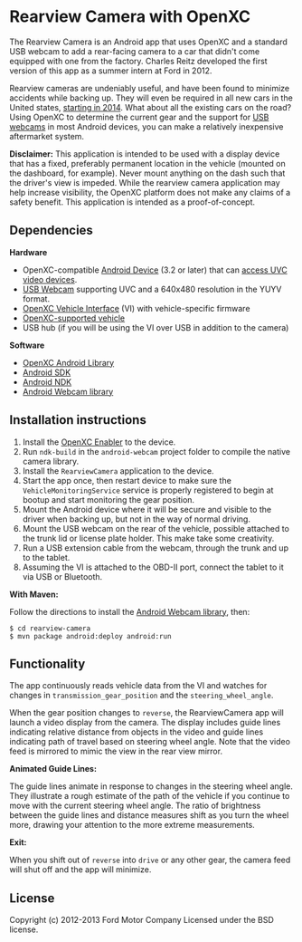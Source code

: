 Rearview Camera with OpenXC
=================================

The Rearview Camera is an Android app that uses OpenXC and a standard USB
webcam to add a rear-facing camera to a car that didn't come equipped with one
from the factory. Charles Reitz developed the first version of this app as a
summer intern at Ford in 2012.

Rearview cameras are undeniably useful, and have been found to minimize
accidents while backing up. They will even be required in all new cars in the
United states, [starting in
2014](http://www.nytimes.com/2012/02/28/business/us-rule-set-for-cameras-at-cars-rear.html?_r=0).
What about all the existing cars on the road? Using OpenXC to determine the
current gear and the support for [USB webcams][USB webcam] in most Android
devices, you can make a relatively inexpensive aftermarket system.

**Disclaimer:** This application is intended to be used with a display device
that has a fixed, preferably permanent location in the vehicle (mounted on the
dashboard, for example). Never mount anything on the dash such that the driver's
view is impeded. While the rearview camera application may help increase
visibility, the OpenXC platform does not make any claims of a safety benefit.
This application is intended as a proof-of-concept.

## Dependencies

**Hardware**

* OpenXC-compatible [Android
   Device](http://openxcplatform.com/android/index.html) (3.2 or later) that
   can [access UVC video devices](#android-usb-webcam).
* [USB Webcam][] supporting UVC and a 640x480 resolution in the YUYV format.
* [OpenXC Vehicle
   Interface](https://openxcplatform.com/vehicle-interface/index.html) (VI) with
   vehicle-specific firmware
* [OpenXC-supported
   vehicle](http://openxcplatform.com/vehicle-interface/output-format.html)
* USB hub (if you will be using the VI over USB in addition to the camera)

**Software**

* [OpenXC Android
  Library](http://openxcplatform.com/getting-started/library-installation.html)
* [Android SDK](http://developer.android.com/sdk/index.html)
* [Android NDK](http://developer.android.com/tools/sdk/ndk/index.html)
* [Android Webcam library](https://github.com/openxc/android-webcam)

[USB webcam]: http://www.logitech.com/en-us/product/webcam-C110?crid=34

## Installation instructions

1. Install the [OpenXC
   Enabler](http://openxcplatform.com/getting-started/library-installation.html#enabler) to the device.
1. Run `ndk-build` in the `android-webcam` project folder to compile the native
   camera library.
1. Install the `RearviewCamera` application to the device.
1. Start the app once, then restart device to make sure the
   `VehicleMonitoringService` service is properly registered to begin at bootup
   and start monitoring the gear position.
1. Mount the Android device where it will be secure and visible to the driver
   when backing up, but not in the way of normal driving.
1. Mount the USB webcam on the rear of the vehicle, possible attached to the
   trunk lid or license plate holder. This make take some creativity.
1. Run a USB extension cable from the webcam, through the trunk and up to the
   tablet.
1. Assuming the VI is attached to the OBD-II port, connect the tablet to it via
   USB or Bluetooth.

**With Maven:**

Follow the directions to install the [Android Webcam
library](https://github.com/openxc/android-webcam), then:

    $ cd rearview-camera
    $ mvn package android:deploy android:run

## Functionality

The app continuously reads vehicle data from the VI and watches for changes in
`transmission_gear_position` and the `steering_wheel_angle`.

When the gear position changes to `reverse`, the RearviewCamera app will launch
a video display from the camera. The display includes guide lines indicating
relative distance from objects in the video and guide lines indicating path 
of travel based on steering wheel angle. Note that the video feed is mirrored 
to mimic the view in the rear view mirror.

**Animated Guide Lines:**

The guide lines animate in response to changes in the steering wheel angle. They
illustrate a rough estimate of the path of the vehicle if you continue to move
with the current steering wheel angle. The ratio of brightness between the guide
lines and distance measures shift as you turn the wheel more, drawing your
attention to the more extreme measurements.

**Exit:**

When you shift out of `reverse` into `drive` or any other gear, the camera feed
will shut off and the app will minimize.

## License

Copyright (c) 2012-2013 Ford Motor Company
Licensed under the BSD license.
